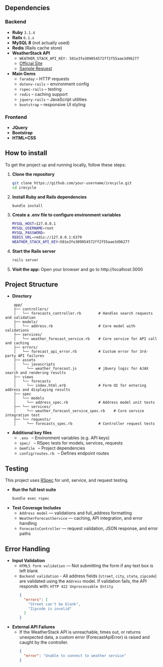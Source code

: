 ## Dependencies
###  Backend
- **Ruby** `3.1.4`
- **Rails** `6.1.x`
- **MySQL 8** (not actually used)
- **Redis** (Rails cache store)
- **WeatherStack API**
  - `WEATHER_STACK_API_KEY: 501e3fe309054572ff2f55aae3d96277`
  - [Official Site](https://weatherstack.com/)
  - [Sample Request](http://api.weatherstack.com/forecast?access_key=501e3fe309054572ff2f55aae3d96277&query=One%2BApple%2BPark%2BWay%252C%2BCupertino%252C%2BCA%2B95014)
- **Main Gems**
  - `faraday` – HTTP requests
  - `dotenv-rails` – environment config
  - `rspec-rails` – testing
  - `redis` – caching support
  - `jquery-rails` – JavaScript utilities
  - `bootstrap` – responsive UI styling
###  Frontend
- **JQuery**
- **Bootstrap**
- **HTML+CSS**

## How to install
To get the project up and running locally, follow these steps:

1. **Clone the repository**

   ```bash
   git clone https://github.com/your-username/irecycle.git
   cd irecycle
2. **Install Ruby and Rails dependencies**
   ```bash
   bundle install
3. **Create a .env file to configure environment variables**
   ```bash
   MYSQL_HOST=127.0.0.1
   MYSQL_USERNAME=root
   MYSQL_PASSWORD=
   REDIS_URL=redis://127.0.0.1:6379
   WEATHER_STACK_API_KEY=501e3fe309054572ff2f55aae3d96277
4. **Start the Rails server**
   ```bash
   rails server
5. **Visit the app:**
   Open your browser and go to http://localhost:3000

   
## Project Structure
- **Directory**
```
    app/
    ├── controllers/
    │   └── forecasts_controller.rb        # Handles search requests and validation
    ├── models/
    │   └── address.rb                     # Core model with validations
    ├── services/
    │   └── weather_forecast_service.rb    # Core service for API call and caching
    ├── errors/
    │   └── forecast_api_error.rb          # Custom error for 3rd-party API failures
    ├── assets
    │   └── javascripts
    │     └── weather_forecast.js          # jQuery logic for AJAX search and rendering results
    ├── views
    │   └── forecasts
    │     └── index.html.erb               # Form UI for entering address and displaying results
    ├── spec
    │   └── models
    │     └── address_spec.rb              # Address model unit tests
    ├── └── services/
    │     └── weather_forecast_service_spec.rb    # Core service integration test
    ├── └── requests/
    │     └── forecasts_spec.rb            # Controller request tests
```
- **Additional key files**
  - `.env ` – Environment variables (e.g. API keys)
  - `spec/ ` – RSpec tests for models, services, requests
  - `Gemfile ` – Project dependencies
  - `config/routes.rb ` – Defines endpoint routes

## Testing
This project uses [RSpec](https://rspec.info/) for unit, service, and request testing.
- **Run the full test suite**
    ```bash
    bundle exec rspec
- **Test Coverage Includes**
  - `Address model` — validations and full_address formatting
  - `WeatherForecastService` — caching, API integration, and error handling
  - `ForecastsController` — request validation, JSON response, and error paths

## Error Handling
- **Input Validation**
  - `HTML5 form validation` — Not submitting the form if any text box is left blank
  - `Backend validation` - All address fields (`street`, `city`, `state`, `zipcode`) are validated using the `Address` model. If validation fails, the API responds with: `HTTP 422 Unprocessable Entity`
    ```json
    {
      "errors": [
        "Street can't be blank",
        "Zipcode is invalid"
      ]
    }
- **External API Failures**
  - If the WeatherStack API is unreachable, times out, or returns unexpected data, a custom error (ForecastApiError) is raised and caught by the controller.
    ```json
    {
      "error": "Unable to connect to weather service"
    }
